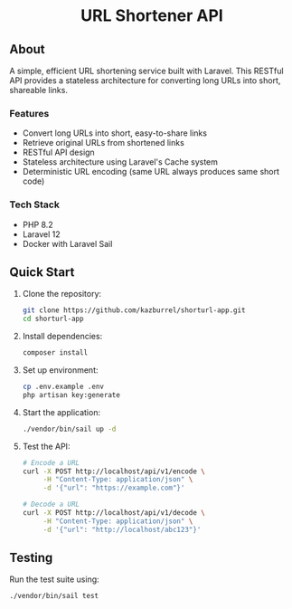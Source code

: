 <h1 align="center">URL Shortener API</h1>

## About

A simple, efficient URL shortening service built with Laravel. This RESTful API provides a stateless architecture for converting long URLs into short, shareable links.

### Features

- Convert long URLs into short, easy-to-share links
- Retrieve original URLs from shortened links 
- RESTful API design
- Stateless architecture using Laravel's Cache system
- Deterministic URL encoding (same URL always produces same short code)

### Tech Stack

- PHP 8.2
- Laravel 12
- Docker with Laravel Sail

## Quick Start

1. Clone the repository:
   ```bash
   git clone https://github.com/kazburrel/shorturl-app.git
   cd shorturl-app
   ```

2. Install dependencies:
   ```bash
   composer install
   ```

3. Set up environment:
   ```bash
   cp .env.example .env
   php artisan key:generate
   ```

4. Start the application:
   ```bash
   ./vendor/bin/sail up -d
   ```

5. Test the API:
   ```bash
   # Encode a URL
   curl -X POST http://localhost/api/v1/encode \
        -H "Content-Type: application/json" \
        -d '{"url": "https://example.com"}'

   # Decode a URL
   curl -X POST http://localhost/api/v1/decode \
        -H "Content-Type: application/json" \
        -d '{"url": "http://localhost/abc123"}'
   ```

## Testing

Run the test suite using:
```bash
./vendor/bin/sail test
```

